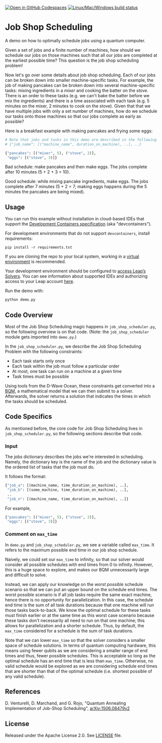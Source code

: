 [![Open in GitHub Codespaces](
  https://img.shields.io/badge/Open%20in%20GitHub%20Codespaces-333?logo=github)](
  https://codespaces.new/dwave-examples/job-shop-scheduling?quickstart=1)
[![Linux/Mac/Windows build status](
  https://circleci.com/gh/dwave-examples/job-shop-scheduling.svg?style=shield)](
  https://circleci.com/gh/dwave-examples/job-shop-scheduling)

# Job Shop Scheduling

A demo on how to optimally schedule jobs using a quantum computer.

Given a set of jobs and a finite number of machines, how should we schedule
our jobs on those machines such that all our jobs are completed at the
earliest possible time? This question is the job shop scheduling problem!

Now let's go over some details about job shop scheduling. Each of our jobs
can be broken down into smaller machine-specific tasks. For
example, the job of making pancakes can be broken down into several
machine-specific tasks: mixing ingredients in a *mixer* and cooking the batter
on the *stove*. There is an order to these tasks (e.g. we can't bake the batter
before we mix the ingredients) and there is a time associated with each task
(e.g. 5 minutes on the mixer, 2 minutes to cook on the stove). Given that
that we have multiple jobs with only a set number of machines, how do we
schedule our tasks onto those machines so that our jobs complete as early
as possible?

Here is a breakfast example with making pancakes and frying some eggs:

```python
# Note that jobs and tasks in this demo are described in the following format:
# {"job_name": [("machine_name", duration_on_machine), ..], ..}

{"pancakes": [("mixer", 5), ("stove", 2)],
 "eggs": [("stove", 3)]}
```

Bad schedule: make pancakes and then make eggs. The jobs complete after 10
minutes (5 + 2 + 3 = 10).

Good schedule: while mixing pancake ingredients, make eggs. The jobs complete
after 7 minutes (5 + 2 = 7; making eggs happens during the 5 minutes the
pancakes are being mixed).

## Usage

You can run this example without installation in cloud-based IDEs that support 
the [Development Containers specification](https://containers.dev/supporting)
(aka "devcontainers").

For development environments that do not support ``devcontainers``, install 
requirements:

    pip install -r requirements.txt

If you are cloning the repo to your local system, working in a 
[virtual environment](https://docs.python.org/3/library/venv.html) is 
recommended.

Your development environment should be configured to 
[access Leap’s Solvers](https://docs.ocean.dwavesys.com/en/stable/overview/sapi.html).
You can see information about supported IDEs and authorizing access to your 
Leap account [here](https://docs.dwavesys.com/docs/latest/doc_leap_dev_env.html).  


Run the demo with:

```bash
python demo.py
```

## Code Overview

Most of the Job Shop Scheduling magic happens in `job_shop_scheduler.py`, so
the following overview is on that code. (Note: the `job_shop_scheduler`
module gets imported into `demo.py`.)

In the `job_shop_scheduler.py`, we describe the Job Shop Scheduling Problem
with the following constraints:

* Each task starts only once
* Each task within the job must follow a particular order
* At most, one task can run on a machine at a given time
* Task times must be possible

Using tools from the D-Wave Ocean, these constraints get converted into a
[BQM](https://docs.ocean.dwavesys.com/en/stable/concepts/glossary.html#glossary),
a mathematical model that we can then submit to a solver. Afterwards, the solver
returns a solution that indicates the times in which the tasks should be
scheduled.

## Code Specifics

As mentioned before, the core code for Job Shop Scheduling lives in
`job_shop_scheduler.py`, so the following sections describe that code.

### Input

The jobs dictionary describes the jobs we're interested in scheduling. Namely,
the dictionary key is the name of the job and the dictionary value is the
ordered list of tasks that the job must do.

It follows the format:

```python
{"job_a": [(machine_name, time_duration_on_machine), ..],
 "job_b": [(some_machine, time_duration_on_machine), ..],
 ..
 "job_n": [(machine_name, time_duration_on_machine), ..]}
```

For example,

```python
{"pancakes": [("mixer", 5), ("stove", 2)],
 "eggs": [("stove", 3)]}
```

### Comment on `max_time`

In `demo.py` and `job_shop_scheduler.py`, we see a variable called `max_time`.
It refers to the maximum possible end time in our job shop schedule.

Naively, we could set our `max_time` to infinity, so that our solver
would consider all possible schedules with end times from 0 to infinity.
However, this is a huge space to explore, and makes our BQM unnecessarily
large and difficult to solve.

Instead, we can apply our knowledge on the *worst possible* schedule scenario so
that we can put an upper bound on the schedule end times. The worst possible
scenario is if all job tasks require the same exact machine, hence there is no
opportunity for parallelization. In this case, the schedule end time is the sum
of all task durations because that one machine will run those tasks
back-to-back. We know the optimal schedule for these tasks must finish earlier
or at the same time as this worst case scenario because these tasks don't
necessarily all need to run on that one machine; this allows for parallelization
and a shorter schedule. Thus, by default, the `max_time` considered for a
schedule is the sum of task durations.

Note that we can lower `max_time` so that the solver considers a smaller space
of schedule solutions. In terms of quantum computing hardware, this means using
fewer qubits as we are considering a smaller range of end times and thus, fewer
possible schedules. This is acceptable so long as the optimal schedule has an
end time that is less than `max_time`. Otherwise, no valid schedule would be
explored as we are considering schedule end times that are shorter than that of
the optimal schedule (i.e. shortest possible of any valid schedule).

## References

D. Venturelli, D. Marchand, and G. Rojo, "Quantum Annealing Implementation of
Job-Shop Scheduling", [arXiv:1506.08479v2](https://arxiv.org/abs/1506.08479v2)

## License

Released under the Apache License 2.0. See [LICENSE](./LICENSE) file.
